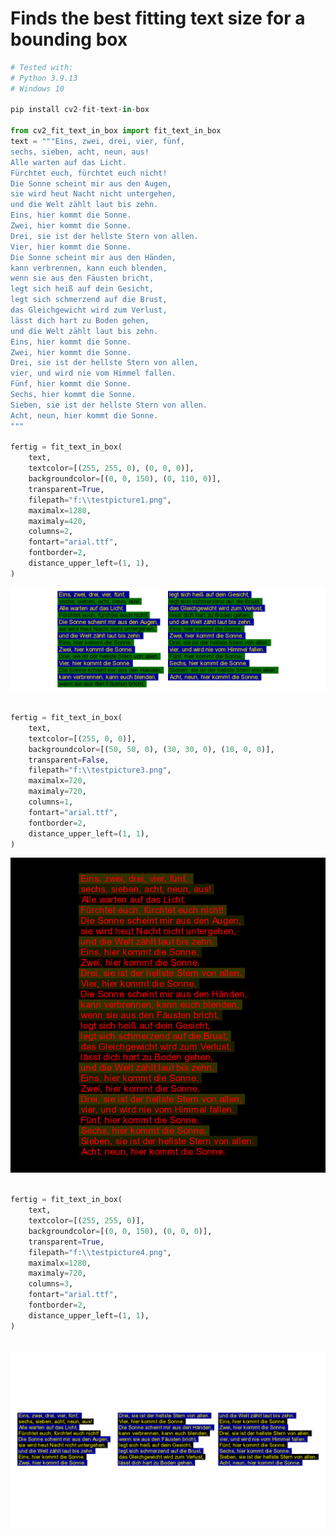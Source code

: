 # Finds the best fitting text size for a bounding box

```python
# Tested with:
# Python 3.9.13
# Windows 10

pip install cv2-fit-text-in-box

from cv2_fit_text_in_box import fit_text_in_box
text = """Eins, zwei, drei, vier, fünf, 
sechs, sieben, acht, neun, aus!
Alle warten auf das Licht.
Fürchtet euch, fürchtet euch nicht!
Die Sonne scheint mir aus den Augen,
sie wird heut Nacht nicht untergehen,
und die Welt zählt laut bis zehn.
Eins, hier kommt die Sonne.
Zwei, hier kommt die Sonne.
Drei, sie ist der hellste Stern von allen.
Vier, hier kommt die Sonne.
Die Sonne scheint mir aus den Händen,
kann verbrennen, kann euch blenden,
wenn sie aus den Fäusten bricht,
legt sich heiß auf dein Gesicht,
legt sich schmerzend auf die Brust,
das Gleichgewicht wird zum Verlust,
lässt dich hart zu Boden gehen,
und die Welt zählt laut bis zehn.
Eins, hier kommt die Sonne.
Zwei, hier kommt die Sonne.
Drei, sie ist der hellste Stern von allen,
vier, und wird nie vom Himmel fallen.
Fünf, hier kommt die Sonne.
Sechs, hier kommt die Sonne.
Sieben, sie ist der hellste Stern von allen.
Acht, neun, hier kommt die Sonne.
"""

fertig = fit_text_in_box(
    text,
    textcolor=[(255, 255, 0), (0, 0, 0)],
    backgroundcolor=[(0, 0, 150), (0, 110, 0)],
    transparent=True,
    filepath="f:\\testpicture1.png",
    maximalx=1280,
    maximaly=420,
    columns=2,
    fontart="arial.ttf",
    fontborder=2,
    distance_upper_left=(1, 1),
)
```
<img src="https://raw.githubusercontent.com/hansalemaos/screenshots/main/testpicture1.png"/>




```python

fertig = fit_text_in_box(
    text,
    textcolor=[(255, 0, 0)],
    backgroundcolor=[(50, 50, 0), (30, 30, 0), (10, 0, 0)],
    transparent=False,
    filepath="f:\\testpicture3.png",
    maximalx=720,
    maximaly=720,
    columns=1,
    fontart="arial.ttf",
    fontborder=2,
    distance_upper_left=(1, 1),
)

```
<img src="https://raw.githubusercontent.com/hansalemaos/screenshots/main/testpicture3.png"/>


```python

fertig = fit_text_in_box(
    text,
    textcolor=[(255, 255, 0)],
    backgroundcolor=[(0, 0, 150), (0, 0, 0)],
    transparent=True,
    filepath="f:\\testpicture4.png",
    maximalx=1280,
    maximaly=720,
    columns=3,
    fontart="arial.ttf",
    fontborder=2,
    distance_upper_left=(1, 1),
)



```


<img src="https://raw.githubusercontent.com/hansalemaos/screenshots/main/testpicture4.png"/>

